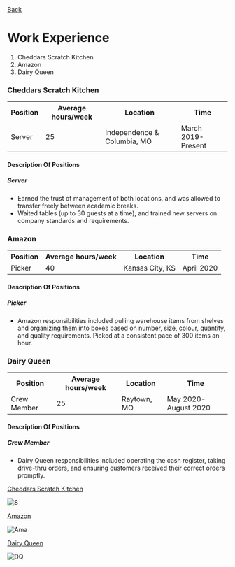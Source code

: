 <!DOCTYPE html>
<html>
<body>
<a href="README.md">Back</a></h>
<h1>Work Experience</h1>
 <ol>
  <li>Cheddars Scratch Kitchen</li>
  <li>Amazon</li>
  <li>Dairy Queen</li>
 
</ol>
 
  <h3>Cheddars Scratch Kitchen</h3>
  <table>
  <tr>
    <th>Position</th>
    <th>Average hours/week</th>
    <th>Location</th>
    <th>Time</th>
  </tr>
  <tr>
    <td>Server</td>
    <td>25</td>
    <td>Independence & Columbia, MO</td>
    <td>March 2019-Present</td>
  </tr>
</table>
  
  <h4><b>Description Of Positions</b></h3>
  <h5><i>Server</i></h5>
    <p> 
<ul>
  <li>Earned the trust of management of both locations, and was allowed to transfer freely between academic breaks.</li>
  <li>Waited tables (up to 30 guests at a time), and trained new servers on company standards and requirements.</li>
</ul>
  </p>
  
  <h3>Amazon</h3>
  <table>
  <tr>
    <th>Position</th>
    <th>Average hours/week</th>
    <th>Location</th>
    <th>Time</th>
  </tr>
  <tr>
    <td>Picker</td>
    <td>40</td>
    <td>Kansas City, KS</td>
    <td>April 2020</td>
  </tr>
</table>
  
  <h4><b>Description Of Positions</b></h3>
  <h5><i>Picker</i></h5>
    <p> 
<ul>
  <li>Amazon responsibilities included pulling warehouse items from shelves and organizing them into boxes based on number, size, colour, quantity, and quality requirements. Picked at a consistent pace of 300 items an hour.
</li>
</ul>
  </p>
  
<h3>Dairy Queen</h3>
  <table>
  <tr>
    <th>Position</th>
    <th>Average hours/week</th>
    <th>Location</th>
    <th>Time</th>
  </tr>
  <tr>
    <td>Crew Member</td>
    <td>25</td>
    <td>Raytown, MO</td>
    <td>May 2020-August 2020</td>
  </tr>
</table>
  
  <h4><b>Description Of Positions</b></h3>
  <h5><i>Crew Member</i></h5>
    <p> 
<ul>
  <li>Dairy Queen responsibilities included operating the cash register, taking drive-thru orders, and ensuring customers received their correct orders promptly.
</li>
</ul>
  </p>
  
  

 <p> <a href="https://www.cheddars.com/home">Cheddars Scratch Kitchen</a> </p>
 <img src="https://user-images.githubusercontent.com/89501767/144777780-5f63e670-dc17-484d-ada5-b0d8cb52486e.jpg" alt="8">
 
  <p> <a href="https://www.amazon.com/">Amazon</a> </p>
 <img src="https://user-images.githubusercontent.com/89501767/144777895-5eb7f4dc-7c43-44e9-b379-1efbb18c7b88.jpg" alt="Ama">
 
  <p> <a href="https://www.dairyqueen.com/en-us/">Dairy Queen</a> </p>
 <img src="https://user-images.githubusercontent.com/89501767/144778002-ef62a342-479b-47ae-8e3e-41d6a2f351be.png" alt="DQ">

</body>
</html>
